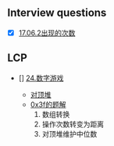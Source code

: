 ## Interview questions
- [x] [17.06.2出现的次数](https://leetcode.cn/problems/number-of-2s-in-range-lcci/)

## LCP
- [] [24.数字游戏](https://leetcode.cn/problems/5TxKeK/description/)

    - [对顶堆](https://blog.csdn.net/m0_69596371/article/details/131123563)
    - [0x3f的题解](https://leetcode.cn/problems/5TxKeK/solutions/2627350/zhuan-huan-zhong-wei-shu-tan-xin-dui-din-7r9b/)
      1. 数组转换
      2. 操作次数转变为距离
      3. 对顶堆维护中位数